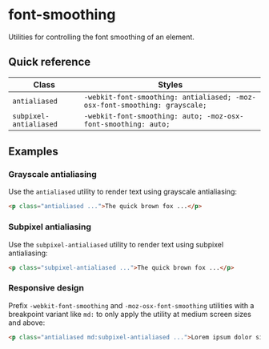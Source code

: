 # font-smoothing

Utilities for controlling the font smoothing of an element.

## Quick reference

| Class | Styles |
|-------|--------|
| `antialiased` | `-webkit-font-smoothing: antialiased; -moz-osx-font-smoothing: grayscale;` |
| `subpixel-antialiased` | `-webkit-font-smoothing: auto; -moz-osx-font-smoothing: auto;` |

## Examples

### Grayscale antialiasing

Use the `antialiased` utility to render text using grayscale antialiasing:

```html
<p class="antialiased ...">The quick brown fox ...</p>
```

### Subpixel antialiasing

Use the `subpixel-antialiased` utility to render text using subpixel antialiasing:

```html
<p class="subpixel-antialiased ...">The quick brown fox ...</p>
```

### Responsive design

Prefix `-webkit-font-smoothing` and `-moz-osx-font-smoothing` utilities with a breakpoint variant like `md:` to only apply the utility at medium screen sizes and above:

```html
<p class="antialiased md:subpixel-antialiased ...">Lorem ipsum dolor sit amet...</p>
```




